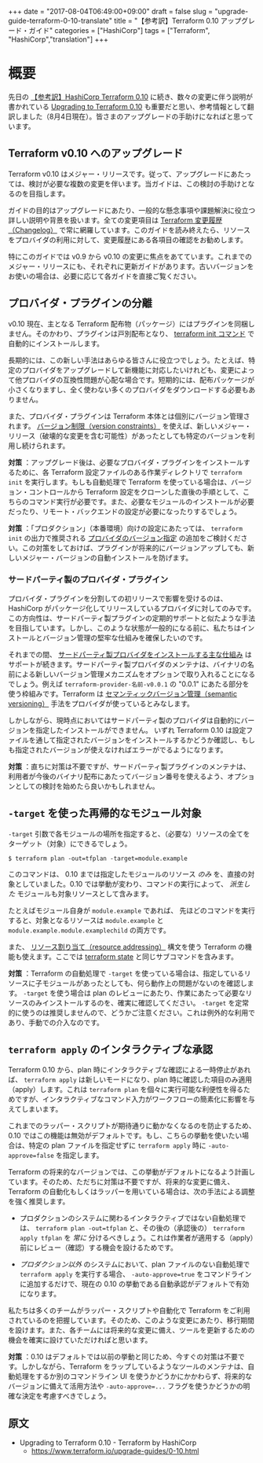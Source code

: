 ﻿+++
date = "2017-08-04T06:49:00+09:00"
draft = false
slug = "upgrade-guide-terraform-0-10-translate"
title = "【参考訳】Terraform 0.10 アップグレード・ガイド"
categories = ["HashiCorp"]
tags = ["Terraform", "HashiCorp","translation"]
+++

# 概要

先日の [【参考訳】HashiCorp Terraform 0.10](https://pocketstudio.net/2017/08/03/hashicorp-terraform-0-10-translate.md/) に続き、数々の変更に伴う説明が書かれている [Upgrading to Terraform 0.10](https://www.terraform.io/upgrade-guides/0-10.html) も重要だと思い、参考情報として翻訳しました（8月4日現在）。皆さまのアップグレードの手助けになればと思っています。

## Terraform v0.10 へのアップグレード

Terraform v0.10 はメジャー・リリースです。従って、アップグレードにあたっては、検討が必要な複数の変更を伴います。当ガイドは、この検討の手助けとなるのを目指します。

ガイドの目的はアップグレードにあたり、一般的な懸念事項や課題解決に役立つ詳しい説明や背景を扱います。全ての変更項目は [Terraform 変更履歴（Changelog）](https://github.com/hashicorp/terraform/blob/master/CHANGELOG.md) で常に網羅しています。このガイドを読み終えたら、リソースをプロバイダの利用に対して、変更履歴にある各項目の確認をお勧めします。

特にこのガイドでは v0.9 から v0.10 の変更に焦点をあてています。これまでのメジャー・リリースにも、それぞれに更新ガイドがあります。古いバージョンをお使いの場合は、必要に応じて各ガイドを直接ご覧ください。

## プロバイダ・プラグインの分離

v0.10 現在、主となる Terraform 配布物（パッケージ）にはプラグインを同梱しません。そのかわり、プラグインは戸別配布となり、 [terraform init コマンド](https://www.terraform.io/docs/commands/init.html) で自動的にインストールします。

長期的には、この新しい手法はあらゆる皆さんに役立つでしょう。たとえば、特定のプロバイダをアップグレードして新機能に対応したいけれども、変更によって他プロバイダの互換性問題が心配な場合です。短期的には、配布パッケージが小さくなりますし、全く使わない多くのプロバイダをダウンロードする必要もありません。

また、プロバイダ・プラグインは Terraform 本体とは個別にバージョン管理されます。 [バージョン制限（version constraints）](https://www.terraform.io/docs/configuration/providers.html#provider-versions) を使えば、新しいメジャー・リリース（破壊的な変更を含む可能性）があったとしても特定のバージョンを利用し続けられます。

**対策** ：アップグレード後は、必要なプロバイダ・プラグインをインストールするために、各 Terraform 設定ファイルのある作業ディレクトリで `terraform init` を実行します。もしも自動処理で Terraform を使っている場合は、バージョン・コントロールから Terraform 設定をクローンした直後の手順として、こちらのコマンド実行が必要です。また、必要なモジュールのインストールが必要だったり、リモート・バックエンドの設定が必要になったりするでしょう。

**対策** ：「プロダクション」（本番環境）向けの設定にあたっては、 `terraform init` の出力で推奨される [プロバイダのバージョン指定](https://www.terraform.io/docs/configuration/providers.html#provider-versions) の追加をご検討ください。この対策をしておけば、プラグインが将来的にバージョンアップしても、新しいメジャー・バージョンの自動インストールを防げます。

### サードパーティ製のプロバイダ・プラグイン

プロバイダ・プラグインを分割しての初リリースで影響を受けるのは、HashiCorp がパッケージ化してリリースしているプロバイダに対してのみです。この方向性は、サードパーティ製プラグインの定期的サポートと似たような手法を目指しています。しかし、このような状態が一般的になる前に、私たちはインストールとバージョン管理の堅牢な仕組みを確保したいのです。

それまでの間、 [サードパーティ製プロバイダをインストールする主な仕組み](https://www.terraform.io/docs/plugins/basics.html#installing-a-plugin) はサポートが続きます。サードパーティ製プロバイダのメンテナは、バイナリの名前による新しいバージョン管理メカニズムをオプションで取り入れることになるでしょう。例えば `terraform-provider-名前-v0.0.1`  の "0.0.1" にあたる部分を使う枠組みです。Terraform は [セマンティックバージョン管理（semantic versioning）](http://semver.org/) 手法をプロバイダが使っているとみなします。

しかしながら、現時点においてはサードパーティ製のプロバイダは自動的にバージョンを指定したインストールができません。 いずれ Terraform 0.10 は設定ファイルを通して指定されたバージョンをインストールするかどうか確認し、もしも指定されたバージョンが使えなければエラーがでるようになります。

**対策** ：直ちに対策は不要ですが、サードパーティ製プラグインのメンテナは、利用者が今後のバイナリ配布にあたってバージョン番号を使えるよう、オプションとしての検討を始めたら良いかもしれません。

## `-target` を使った再帰的なモジュール対象

 `-target` 引数で各モジュールの場所を指定すると、（必要な）リソースの全てをターゲット（対象）にできるでしょう。
 
 ```
 $ terraform plan -out=tfplan -target=module.example
 ```
 
このコマンドは、 0.10 までは指定したモジュールのリソース *のみ* を、直接の対象としていました。0.10 では挙動が変わり、コマンドの実行によって、 *派生した* モジュールも対象リソースとして含みます。

たとえばモジュール自身が `module.example` であれば、 先ほどのコマンドを実行すると、対象となるリソースは `module.example` と `module.example.module.examplechild` の両方です。

また、 [リソース割り当て（resource addressing）](https://www.terraform.io/docs/internals/resource-addressing.html) 構文を使う Terraform の機能も使えます。ここでは [terraform state](http://www.terraform.io/docs/commands/state/index.html) と同じサブコマンドを含みます。

**対策** ：Terraform の自動処理で `-target` を使っている場合は、指定しているリソースに子モジュールがあったとしても、何ら動作上の問題がないのを確認します。 `-target` を使う場合は plan のレビューにあたり、作業にあたって必要なリソースのみインストールするのを、確実に確認してください。 `-target` を定常的に使うのは推奨しませんので、どうかご注意ください。これは例外的な利用であり、手動での介入なのです。

## `terraform apply` のインタラクティブな承認

Terraform 0.10 から、plan 時にインタラクティブな確認による一時停止があれば、 `terraform apply` は新しいモードになり、plan 時に確認した項目のみ適用（apply）します。これは `terraform plan` を個々に実行可能な利便性を得るためですが、インタラクティブなコマンド入力がワークフローの簡素化に影響を与えてしまいます。

これまでのラッパー・スクリプトが期待通りに動かなくなるのを防止するため、0.10 ではこの機能は無効がデフォルトです。もし、こちらの挙動を使いたい場合は、特定の plan ファイルを指定せずに `terraform apply` 時に `-auto-approve=false` を指定します。

Terraform の将来的なバージョンでは、この挙動がデフォルトになるよう計画しています。そのため、ただちに対策は不要ですが、将来的な変更に備え、Terraform の自動化もしくはラッパーを用いている場合は、次の手法による調整を強く推奨します。

* プロダクションのシステムに関わるインタラクティブではない自動処理では、 `terraform plan -out=tfplan` と、その後の（承認後の） `terraform apply tfplan` を *常に* 分けるべきしょう。これは作業者が適用する（apply）前にレビュー（確認）する機会を設けるためです。

* *プロダクション以外* のシステムにおいて、plan ファイルのない自動処理で `terraform apply` を実行する場合、 `-auto-approve=true` をコマンドラインに追加するだけで、現在の 0.10 の挙動である自動承認がデフォルトで有効になります。

私たちは多くのチームがラッパー・スクリプトや自動化で Terraform をご利用されているのを把握しています。そのため、このような変更にあたり、移行期間を設けます。また、各チームには将来的な変更に備え、ツールを更新するための機会を確実に設けていただければと思います。

**対策** ：0.10 はデフォルトでは以前の挙動と同じため、今すぐの対策は不要です。しかしながら、Terraform をラップしているようなツールのメンテナは、自動処理をするか別のコマンドライン UI を使うかどうかにかかわらず、将来的なバージョンに備えて活用方法や `-auto-approve=...`  フラグを使うかどうかの明確な決定を考慮すべきでしょう。

## 原文

* Upgrading to Terraform 0.10 - Terraform by HashiCorp
  * https://www.terraform.io/upgrade-guides/0-10.html

